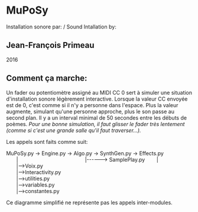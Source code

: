 MuPoSy
======

Installation sonore par: / Sound Intallation by:

Jean-François Primeau
---------------------

2016


Comment ça marche:
------------------

Un fader ou potentiomètre assigné au MIDI CC 0 sert à simuler une situation 
d'installation sonore légèrement interactive.
Lorsque la valeur CC envoyée est de 0, c'est comme si il n'y a personne dans
l'espace.  Plus la valeur augmente, simulant qu'une personne approche, plus le
son passe au second plan.  Il y a un interval minimal de 50 secondes entre 
les débuts de poèmes.  _Pour une bonne simulation, il faut glisser le fader
très lentement (comme si c'est une grande salle qu'il faut traverser...)._
  
Les appels sont faits comme suit:  
  
MuPoSy.py -> Engine.py -> Algo.py -> SynthGen.py -> Effects.py  
       |                                              |------> SamplePlay.py
       |  
       |-->Voix.py  
       |-->Interactivity.py  
       |-->utilities.py  
       |-->variables.py  
       |-->constantes.py  
  
Ce diagramme simplifié ne représente pas les appels inter-modules.






